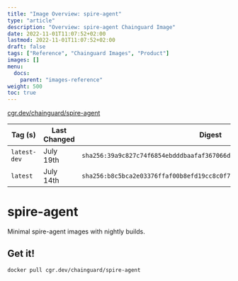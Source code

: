 ```yaml
---
title: "Image Overview: spire-agent"
type: "article"
description: "Overview: spire-agent Chainguard Image"
date: 2022-11-01T11:07:52+02:00
lastmod: 2022-11-01T11:07:52+02:00
draft: false
tags: ["Reference", "Chainguard Images", "Product"]
images: []
menu:
  docs:
    parent: "images-reference"
weight: 500
toc: true
---
```


[cgr.dev/chainguard/spire-agent](https://github.com/chainguard-images/images/tree/main/images/spire-agent)

| Tag (s)       | Last Changed | Digest                                                                    |
|---------------|--------------|---------------------------------------------------------------------------|
|  `latest-dev` | July 19th    | `sha256:39a9c827c74f6854ebdddbaafaf367066de2b70f0a9e13c5106f383bd705974a` |
|  `latest`     | July 14th    | `sha256:b8c5bca2e03376ffaf00b8efd19cc8c0f707ea9aa9764be5894c5e8c7e6539e2` |

# spire-agent

Minimal spire-agent images with nightly builds.

## Get it!

```shell
docker pull cgr.dev/chainguard/spire-agent
```
